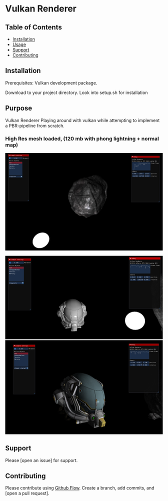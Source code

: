 # Vulkan Renderer


## Table of Contents

- [Installation](#installation)
- [Usage](#usage)
- [Support](#support)
- [Contributing](#contributing)



## Installation
Prerequisites:
Vulkan development package.

Download to your project directory.
Look into setup.sh for installation

## Purpose

Vulkan Renderer
Playing around with vulkan while attempting to implement a PBR-pipeline from scratch.


### High Res mesh loaded, (120 mb with phong lightning + normal map)
![alt text](Pictures/vulkan_render.png)


<p float="left">
  <img src="/Pictures/vulkan_render2.png" alt="render" width="600" />
  <img src="/Pictures/vulkan_render3.png" alt="render" width="600" />
</p>



## Support

Please [open an issue] for support.

## Contributing

Please contribute using [Github Flow](https://guides.github.com/introduction/flow/). Create a branch, add commits, and [open a pull request].